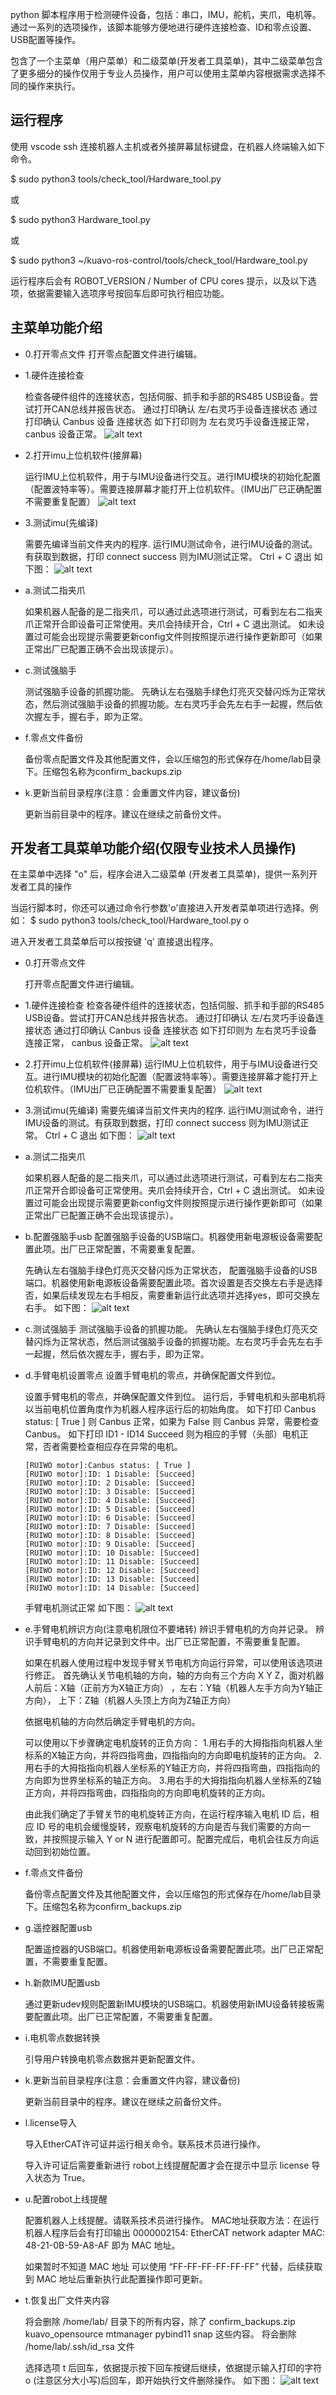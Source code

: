 

python 脚本程序用于检测硬件设备，包括：串口，IMU，舵机，夹爪，电机等。
通过一系列的选项操作，该脚本能够方便地进行硬件连接检查、ID和零点设置、USB配置等操作。

包含了一个主菜单（用户菜单）和二级菜单(开发者工具菜单)，其中二级菜单包含了更多细分的操作仅用于专业人员操作，用户可以使用主菜单内容根据需求选择不同的操作来执行。


## 运行程序

  使用 vscode ssh 连接机器人主机或者外接屏幕鼠标键盘，在机器人终端输入如下命令。

  $ sudo python3 tools/check_tool/Hardware_tool.py

  或

  $ sudo python3 Hardware_tool.py

  或


  $ sudo python3 ~/kuavo-ros-control/tools/check_tool/Hardware_tool.py


  运行程序后会有 ROBOT_VERSION / Number of CPU cores 提示，以及以下选项，依据需要输入选项序号按回车后即可执行相应功能。

## 主菜单功能介绍

- 0.打开零点文件
  打开零点配置文件进行编辑。

- 1.硬件连接检查

  检查各硬件组件的连接状态，包括伺服、抓手和手部的RS485 USB设备。尝试打开CAN总线并报告状态。
    通过打印确认 左/右灵巧手设备连接状态 通过打印确认 Canbus 设备 连接状态 如下打印则为 左右灵巧手设备连接正常， canbus 设备正常。
    ![alt text](./image/image_01.png)

- 2.打开imu上位机软件(接屏幕)

  运行IMU上位机软件，用于与IMU设备进行交互。进行IMU模块的初始化配置（配置波特率等）。需要连接屏幕才能打开上位机软件。（IMU出厂已正确配置不需要重复配置）
  ![alt text](./image/image_02.png)

- 3.测试imu(先编译)

  需要先编译当前文件夹内的程序.
    运行IMU测试命令，进行IMU设备的测试。有获取到数据，打印 connect success 则为IMU测试正常。 Ctrl + C 退出
    如下图：
    ![alt text](./image/image_03.png)

- a.测试二指夹爪

  如果机器人配备的是二指夹爪，可以通过此选项进行测试，可看到左右二指夹爪正常开合即设备可正常使用。夹爪会持续开合，Ctrl + C 退出测试。
  如未设置过可能会出现提示需要更新config文件则按照提示进行操作更新即可（如果正常出厂已配置正确不会出现该提示）。

- c.测试强脑手

  测试强脑手设备的抓握功能。
  先确认左右强脑手绿色灯亮灭交替闪烁为正常状态，然后测试强脑手设备的抓握功能。左右灵巧手会先左右手一起握，然后依次握左手，握右手，即为正常。

- f.零点文件备份

  备份零点配置文件及其他配置文件，会以压缩包的形式保存在/home/lab目录下。压缩包名称为confirm_backups.zip

- k.更新当前目录程序(注意：会重置文件内容，建议备份)

  更新当前目录中的程序。建议在继续之前备份文件。






## 开发者工具菜单功能介绍(仅限专业技术人员操作)

在主菜单中选择 "o" 后，程序会进入二级菜单 (开发者工具菜单)，提供一系列开发者工具的操作

当运行脚本时，你还可以通过命令行参数'o'直接进入开发者菜单项进行选择。例如：
$ sudo python3 tools/check_tool/Hardware_tool.py o

进入开发者工具菜单后可以按按键 'q' 直接退出程序。


- 0.打开零点文件

    打开零点配置文件进行编辑。

- 1.硬件连接检查
  检查各硬件组件的连接状态，包括伺服、抓手和手部的RS485 USB设备。尝试打开CAN总线并报告状态。
    通过打印确认 左/右灵巧手设备连接状态 通过打印确认 Canbus 设备 连接状态 如下打印则为 左右灵巧手设备连接正常， canbus 设备正常。
    ![alt text](./image/image_01.png)

- 2.打开imu上位机软件(接屏幕)
  运行IMU上位机软件，用于与IMU设备进行交互。进行IMU模块的初始化配置（配置波特率等）。需要连接屏幕才能打开上位机软件。（IMU出厂已正确配置不需要重复配置）
  ![alt text](./image/image_02.png)

- 3.测试imu(先编译)
  需要先编译当前文件夹内的程序.
  运行IMU测试命令，进行IMU设备的测试。有获取到数据，打印 connect success 则为IMU测试正常。 Ctrl + C 退出
    如下图：
    ![alt text](./image/image_03.png)

- a.测试二指夹爪

  如果机器人配备的是二指夹爪，可以通过此选项进行测试，可看到左右二指夹爪正常开合即设备可正常使用。夹爪会持续开合，Ctrl + C 退出测试。
  如未设置过可能会出现提示需要更新config文件则按照提示进行操作更新即可（如果正常出厂已配置正确不会出现该提示）。
  
- b.配置强脑手usb
  配置强脑手设备的USB端口。机器使用新电源板设备需要配置此项。出厂已正常配置，不需要重复配置。

  先确认左右强脑手绿色灯亮灭交替闪烁为正常状态， 配置强脑手设备的USB端口。机器使用新电源板设备需要配置此项。首次设置是否交换左右手是选择否，如果后续发现左右手相反，需要重新运行此选项并选择yes，即可交换左右手。
  如下图：
  ![alt text](./image/image_04.png)

- c.测试强脑手
  测试强脑手设备的抓握功能。
  先确认左右强脑手绿色灯亮灭交替闪烁为正常状态，然后测试强脑手设备的抓握功能。左右灵巧手会先左右手一起握，然后依次握左手，握右手，即为正常。

- d.手臂电机设置零点
  设置手臂电机的零点，并确保配置文件到位。

  设置手臂电机的零点，并确保配置文件到位。 运行后，手臂电机和头部电机将以当前电机位置角度作为机器人程序运行后的初始角度。 如下打印 Canbus status: [ True ] 则 Canbus 正常，如果为 False 则 Canbus 异常，需要检查 Canbus。 如下打印 ID1 - ID14 Succeed 则为相应的手臂（头部）电机正常，否者需要检查相应存在异常的电机。

  ```
  [RUIWO motor]:Canbus status: [ True ]
  [RUIWO motor]:ID: 1 Disable: [Succeed]
  [RUIWO motor]:ID: 2 Disable: [Succeed]
  [RUIWO motor]:ID: 3 Disable: [Succeed]
  [RUIWO motor]:ID: 4 Disable: [Succeed]
  [RUIWO motor]:ID: 5 Disable: [Succeed]
  [RUIWO motor]:ID: 6 Disable: [Succeed]
  [RUIWO motor]:ID: 7 Disable: [Succeed]
  [RUIWO motor]:ID: 8 Disable: [Succeed]
  [RUIWO motor]:ID: 9 Disable: [Succeed]
  [RUIWO motor]:ID: 10 Disable: [Succeed]
  [RUIWO motor]:ID: 11 Disable: [Succeed]
  [RUIWO motor]:ID: 12 Disable: [Succeed]
  [RUIWO motor]:ID: 13 Disable: [Succeed]
  [RUIWO motor]:ID: 14 Disable: [Succeed]
  ```

  手臂电机测试正常
  如下图：
  ![alt text](./image/image_05.png)


- e.手臂电机辨识方向(注意电机限位不要堵转)
  辨识手臂电机的方向并记录。
  辨识手臂电机的方向并记录到文件中。出厂已正常配置，不需要重复配置。

  如果在机器人使用过程中发现手臂关节电机方向运行异常，可以使用该选项进行修正。 首先确认关节电机轴的方向，轴的方向有三个方向 X Y Z，面对机器人前后：X轴（正前方为X轴正方向） ，左右：Y轴（机器人左手方向为Y轴正方向）， 上下：Z轴（机器人头顶上方向为Z轴正方向）

  依据电机轴的方向然后确定手臂电机的方向。

  可以使用以下步骤确定电机旋转的正负方向： 1.用右手的大拇指指向机器人坐标系的X轴正方向，并将四指弯曲，四指指向的方向即电机旋转的正方向。 2.用右手的大拇指指向机器人坐标系的Y轴正方向，并将四指弯曲，四指指向的方向即为世界坐标系的轴正方向。 3.用右手的大拇指指向机器人坐标系的Z轴正方向，并将四指弯曲，四指指向的方向即电机旋转的正方向。

  由此我们确定了手臂关节的电机旋转正方向，在运行程序输入电机 ID 后，相应 ID 号的电机会缓慢旋转，观察电机旋转的方向是否与我们需要的方向一致，并按照提示输入 Y or N 进行配置即可。配置完成后，电机会往反方向运动回到初始位置。

- f.零点文件备份

  备份零点配置文件及其他配置文件，会以压缩包的形式保存在/home/lab目录下。压缩包名称为confirm_backups.zip

- g.遥控器配置usb

  配置遥控器的USB端口。机器使用新电源板设备需要配置此项。出厂已正常配置，不需要重复配置。

- h.新款IMU配置usb

  通过更新udev规则配置新IMU模块的USB端口。机器使用新IMU设备转接板需要配置此项。出厂已正常配置，不需要重复配置。

- i.电机零点数据转换

  引导用户转换电机零点数据并更新配置文件。

- k.更新当前目录程序(注意：会重置文件内容，建议备份)

  更新当前目录中的程序。建议在继续之前备份文件。



- l.license导入

  导入EtherCAT许可证并运行相关命令。联系技术员进行操作。

  导入许可证后需要重新进行 robot上线提醒配置才会在提示中显示 license 导入状态为 True。

- u.配置robot上线提醒

  配置机器人上线提醒。请联系技术员进行操作。 MAC地址获取方法：在运行机器人程序后会有打印输出 0000002154: EtherCAT network adapter MAC: 48-21-0B-59-A8-AF 即为 MAC 地址。

  如果暂时不知道 MAC 地址 可以使用 “FF-FF-FF-FF-FF-FF” 代替，后续获取到 MAC 地址后重新执行此配置操作即可更新。

- t.恢复出厂文件夹内容

  将会删除 /home/lab/ 目录下的所有内容，除了 confirm_backups.zip kuavo_opensource mtmanager pybind11 snap 这些内容。
  将会删除 /home/lab/.ssh/id_rsa 文件

  选择选项 t 后回车，依据提示按下回车按键后继续，依据提示输入打印的字符 o (注意区分大小写)后回车，即开始执行文件删除操作。
  如下图：
  ![alt text](./image/image_06.png)
